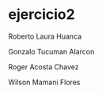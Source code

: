 # ejercicio2

Roberto Laura Huanca

Gonzalo Tucuman Alarcon 

Roger Acosta Chavez 

Wilson Mamani Flores
